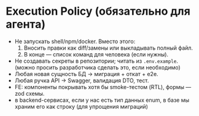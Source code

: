 # Execution Policy (обязательно для агента)

- Не запускать shell/npm/docker. Вместо этого:
  1) Вносить правки как diff/замены или выкладывать полный файл.
  2) В конце — список команд для человека (если нужны).
- Не создавать секреты в репозитории; читать из `.env.example`. (можно просить разработчика сделать это, если необходимо)
- Любая новая сущность БД → миграция + откат + e2e.
- Любая ручка API → Swagger, валидация DTO, тест.
- FE: компоненты покрывать хотя бы smoke-тестом (RTL), формы — zod схемы.
- в backend-сервисах, если у нас есть тип данных enum, в базе мы храним его как строку (для упрощения миграций)
